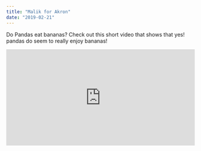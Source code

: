 ```yaml
---
title: "Malik for Akron"
date: "2019-02-21"
---
```


Do Pandas eat bananas? Check out this short video that shows that yes! pandas do
seem to really enjoy bananas!

<div style="position: relative; width: 100%; height: 0; padding-bottom: 51%; max-height: 10vh;">
<iframe  style = "position: absolute; width: 100%;  height: 100%;
  left: 0; top: 0;"src="https://www.youtube.com/embed/4n0xNbfJLR8" frameborder="0" allowfullscreen></iframe>
</div>
